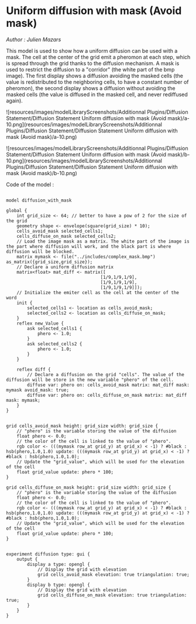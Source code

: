 [//]: # (keyword|operator_as_matrix)
[//]: # (keyword|operator_row_at)
[//]: # (keyword|operator_hsb)
[//]: # (keyword|statement_diffuse)
[//]: # (keyword|type_matrix)
[//]: # (keyword|concept_diffusion)
[//]: # (keyword|concept_matrix)
[//]: # (keyword|concept_math)
[//]: # (keyword|concept_obstacle)
[//]: # (keyword|concept_elevation)
# Uniform diffusion with mask (Avoid mask)


_Author : Julien Mazars_

This model is used to show how a uniform diffusion can be used with a mask. The cell at the center of the grid emit a pheromon at each step, which is spread through the grid thanks to the diffusion mechanism. A mask is used to restrict the diffusion to a "corridor" (the white part of the bmp image). The first display shows a diffusion avoiding the masked cells (the value is redistributed to the neighboring cells, to have a constant number of pheromon), the second display shows a diffusion without avoiding the masked cells (the value is diffused in the masked cell, and never rediffused again).


![resources/images/modelLibraryScreenshots/Additionnal Plugins/Diffusion Statement/Diffusion Statement Uniform diffusion with mask (Avoid mask)/a-10.png](resources/images/modelLibraryScreenshots/Additionnal Plugins/Diffusion Statement/Diffusion Statement Uniform diffusion with mask (Avoid mask)/a-10.png)

![resources/images/modelLibraryScreenshots/Additionnal Plugins/Diffusion Statement/Diffusion Statement Uniform diffusion with mask (Avoid mask)/b-10.png](resources/images/modelLibraryScreenshots/Additionnal Plugins/Diffusion Statement/Diffusion Statement Uniform diffusion with mask (Avoid mask)/b-10.png)

Code of the model : 

```

model diffusion_with_mask

global {
	int grid_size <- 64; // better to have a pow of 2 for the size of the grid
  	geometry shape <- envelope(square(grid_size) * 10);
  	cells_avoid_mask selected_cells1;
  	cells_diffuse_on_mask selected_cells2;
  	// Load the image mask as a matrix. The white part of the image is the part where diffusion will work, and the black part is where diffusion will be blocked.
  	matrix mymask <- file("../includes/complex_mask.bmp") as_matrix({grid_size,grid_size});
  	// Declare a uniform diffusion matrix
  	matrix<float> mat_diff <- matrix([
									[1/9,1/9,1/9],
									[1/9,1/9,1/9],
									[1/9,1/9,1/9]]);
	// Initialize the emiter cell as the cell at the center of the word
	init {
		selected_cells1 <- location as cells_avoid_mask;
		selected_cells2 <- location as cells_diffuse_on_mask;
	}
	reflex new_Value {
		ask selected_cells1 {
			phero <- 1.0;
		}
		ask selected_cells2 {
			phero <- 1.0;
		}
	}

	reflex diff {
		// Declare a diffusion on the grid "cells". The value of the diffusion will be store in the new variable "phero" of the cell.
		diffuse var: phero on: cells_avoid_mask matrix: mat_diff mask: mymask avoid_mask: true;
		diffuse var: phero on: cells_diffuse_on_mask matrix: mat_diff mask: mymask;	
	}
}


grid cells_avoid_mask height: grid_size width: grid_size {
	// "phero" is the variable storing the value of the diffusion
	float phero <- 0.0;
	// the color of the cell is linked to the value of "phero".
	rgb color <- (((mymask row_at grid_y) at grid_x) < -1) ? #black : hsb(phero,1.0,1.0) update: (((mymask row_at grid_y) at grid_x) < -1) ? #black : hsb(phero,1.0,1.0);
	// Update the "grid_value", which will be used for the elevation of the cell
	float grid_value update: phero * 100;
} 

grid cells_diffuse_on_mask height: grid_size width: grid_size {
	// "phero" is the variable storing the value of the diffusion
	float phero <- 0.0;
	// the color of the cell is linked to the value of "phero".
	rgb color <- (((mymask row_at grid_y) at grid_x) < -1) ? #black : hsb(phero,1.0,1.0) update: (((mymask row_at grid_y) at grid_x) < -1) ? #black : hsb(phero,1.0,1.0);
	// Update the "grid_value", which will be used for the elevation of the cell
	float grid_value update: phero * 100;
} 


experiment diffusion type: gui {
	output {
		display a type: opengl {
			// Display the grid with elevation
			grid cells_avoid_mask elevation: true triangulation: true;
		}
		display b type: opengl {
			// Display the grid with elevation
			grid cells_diffuse_on_mask elevation: true triangulation: true;
		}
	}
}
```
